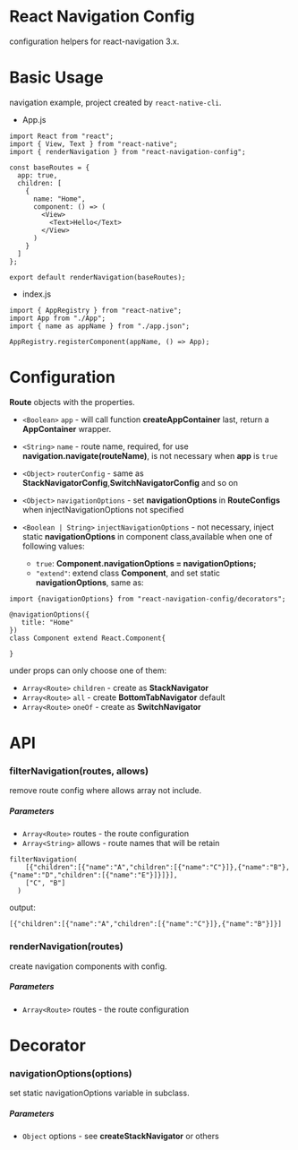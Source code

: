 # React Navigation Config
configuration helpers for react-navigation 3.x.

# Basic Usage
navigation example, project created by `react-native-cli`.
+ App.js
```
import React from "react";
import { View, Text } from "react-native";
import { renderNavigation } from "react-navigation-config";

const baseRoutes = {
  app: true,
  children: [
    {
      name: "Home",
      component: () => (
        <View>
          <Text>Hello</Text>
        </View>
      )
    }
  ]
};

export default renderNavigation(baseRoutes);
```
+ index.js
```
import { AppRegistry } from "react-native";
import App from "./App";
import { name as appName } from "./app.json";

AppRegistry.registerComponent(appName, () => App);
```
# Configuration
**Route** objects with the properties.

+ `<Boolean>` `app` - will call function **createAppContainer** last, return a **AppContainer** wrapper.

+ `<String>` `name` - route name, required, for use **navigation.navigate(routeName)**, is not necessary when **app** is `true`
+ `<Object>` `routerConfig` - same as **StackNavigatorConfig**,**SwitchNavigatorConfig** and so on
+ `<Object>` `navigationOptions` - set **navigationOptions** in **RouteConfigs** when injectNavigationOptions not specified
+ `<Boolean | String>` `injectNavigationOptions` - not necessary, inject static **navigationOptions** in component class,available when one of following values:
    - `true`: **Component.navigationOptions = navigationOptions;**
    - `"extend"`: extend class **Component**, and set static **navigationOptions**, same as:
```
import {navigationOptions} from "react-navigation-config/decorators";

@navigationOptions({
   title: "Home"
})
class Component extend React.Component{

}
```

under props can only choose one of them:
+ `Array<Route>` `children` - create as **StackNavigator**
+ `Array<Route>` `all` - create **BottomTabNavigator** default
+ `Array<Route>` `oneOf` - create as **SwitchNavigator**

# API
### **filterNavigation(routes, allows)**
remove route config where allows array not include.
##### Parameters
+ `Array<Route>` routes - the route configuration
+ `Array<String>` allows - route names that will be retain

```
filterNavigation(
    [{"children":[{"name":"A","children":[{"name":"C"}]},{"name":"B"},{"name":"D","children":[{"name":"E"}]}]}],
    ["C", "B"]
  )
```
output:
```
[{"children":[{"name":"A","children":[{"name":"C"}]},{"name":"B"}]}]
```

### **renderNavigation(routes)**
create navigation components with config.
##### Parameters
+ `Array<Route>` routes - the route configuration

# Decorator
### **navigationOptions(options)**
set static navigationOptions variable in subclass.
##### Parameters
+ `Object` options - see **createStackNavigator** or others

